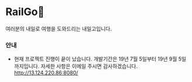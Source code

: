 # RailGo🚅

여러분의 내일로 여행을 도와드리는 내일고입니다.

### 안내

- 현재 프로젝트 진행이 끝이 났습니다. 개발기간은 19년 7월 5일부터 19년 9월 5일까지입니다. 자세한 사항은 이메일 주시면 감사하겠습니다.
http://13.124.220.86:8080/
